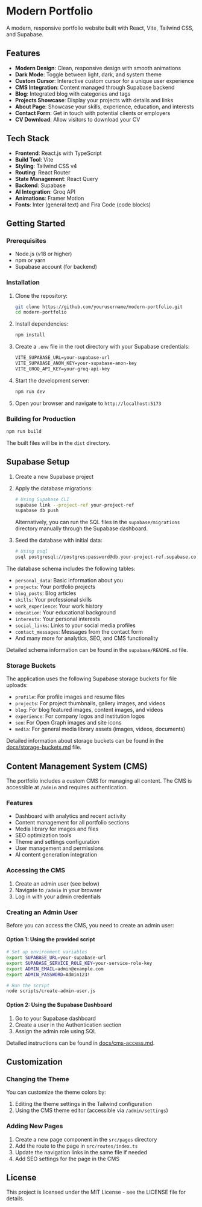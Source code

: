 # Modern Portfolio

A modern, responsive portfolio website built with React, Vite, Tailwind CSS, and Supabase.

## Features

- **Modern Design**: Clean, responsive design with smooth animations
- **Dark Mode**: Toggle between light, dark, and system theme
- **Custom Cursor**: Interactive custom cursor for a unique user experience
- **CMS Integration**: Content managed through Supabase backend
- **Blog**: Integrated blog with categories and tags
- **Projects Showcase**: Display your projects with details and links
- **About Page**: Showcase your skills, experience, education, and interests
- **Contact Form**: Get in touch with potential clients or employers
- **CV Download**: Allow visitors to download your CV

## Tech Stack

- **Frontend**: React.js with TypeScript
- **Build Tool**: Vite
- **Styling**: Tailwind CSS v4
- **Routing**: React Router
- **State Management**: React Query
- **Backend**: Supabase
- **AI Integration**: Groq API
- **Animations**: Framer Motion
- **Fonts**: Inter (general text) and Fira Code (code blocks)

## Getting Started

### Prerequisites

- Node.js (v18 or higher)
- npm or yarn
- Supabase account (for backend)

### Installation

1. Clone the repository:

   ```bash
   git clone https://github.com/yourusername/modern-portfolio.git
   cd modern-portfolio
   ```

2. Install dependencies:

   ```bash
   npm install
   ```

3. Create a `.env` file in the root directory with your Supabase credentials:

   ```markdown
   VITE_SUPABASE_URL=your-supabase-url
   VITE_SUPABASE_ANON_KEY=your-supabase-anon-key
   VITE_GROQ_API_KEY=your-groq-api-key
   ```

4. Start the development server:

   ```bash
   npm run dev
   ```

5. Open your browser and navigate to `http://localhost:5173`

### Building for Production

```bash
npm run build
```

The built files will be in the `dist` directory.

## Supabase Setup

1. Create a new Supabase project
2. Apply the database migrations:

   ```bash
   # Using Supabase CLI
   supabase link --project-ref your-project-ref
   supabase db push
   ```

   Alternatively, you can run the SQL files in the `supabase/migrations` directory manually through the Supabase dashboard.

3. Seed the database with initial data:

   ```bash
   # Using psql
   psql postgresql://postgres:password@db.your-project-ref.supabase.co:5432/postgres -f supabase/seed.sql
   ```

The database schema includes the following tables:

- `personal_data`: Basic information about you
- `projects`: Your portfolio projects
- `blog_posts`: Blog articles
- `skills`: Your professional skills
- `work_experience`: Your work history
- `education`: Your educational background
- `interests`: Your personal interests
- `social_links`: Links to your social media profiles
- `contact_messages`: Messages from the contact form
- And many more for analytics, SEO, and CMS functionality

Detailed schema information can be found in the `supabase/README.md` file.

### Storage Buckets

The application uses the following Supabase storage buckets for file uploads:

- `profile`: For profile images and resume files
- `projects`: For project thumbnails, gallery images, and videos
- `blog`: For blog featured images, content images, and videos
- `experience`: For company logos and institution logos
- `seo`: For Open Graph images and site icons
- `media`: For general media library assets (images, videos, documents)

Detailed information about storage buckets can be found in the [docs/storage-buckets.md](docs/storage-buckets.md) file.

## Content Management System (CMS)

The portfolio includes a custom CMS for managing all content. The CMS is accessible at `/admin` and requires authentication.

### Features

- Dashboard with analytics and recent activity
- Content management for all portfolio sections
- Media library for images and files
- SEO optimization tools
- Theme and settings configuration
- User management and permissions
- AI content generation integration

### Accessing the CMS

1. Create an admin user (see below)
2. Navigate to `/admin` in your browser
3. Log in with your admin credentials

### Creating an Admin User

Before you can access the CMS, you need to create an admin user:

#### Option 1: Using the provided script

```bash
# Set up environment variables
export SUPABASE_URL=your-supabase-url
export SUPABASE_SERVICE_ROLE_KEY=your-service-role-key
export ADMIN_EMAIL=admin@example.com
export ADMIN_PASSWORD=Admin123!

# Run the script
node scripts/create-admin-user.js
```

#### Option 2: Using the Supabase Dashboard

1. Go to your Supabase dashboard
2. Create a user in the Authentication section
3. Assign the admin role using SQL

Detailed instructions can be found in [docs/cms-access.md](docs/cms-access.md).

## Customization

### Changing the Theme

You can customize the theme colors by:

1. Editing the theme settings in the Tailwind configuration
2. Using the CMS theme editor (accessible via `/admin/settings`)

### Adding New Pages

1. Create a new page component in the `src/pages` directory
2. Add the route to the page in `src/routes/index.ts`
3. Update the navigation links in the same file if needed
4. Add SEO settings for the page in the CMS

## License

This project is licensed under the MIT License - see the LICENSE file for details.
